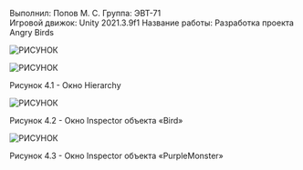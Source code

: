Выполнил: Попов М. С.
Группа: ЭВТ-71  
Игровой движок: Unity 2021.3.9f1 
Название работы: Разработка проекта Angry Birds




![РИСУНОК](https://gspics.org/image/0XYevm)  

![РИСУНОК](https://gspics.org/image/0XYzkO)

Рисунок 4.1 - Окно Hierarchy 

![РИСУНОК](https://gspics.org/image/0Xj893)  

Рисунок 4.2 - Окно Inspector объекта «Bird»

![РИСУНОК](https://gspics.org/image/0XjIqy)

Рисунок 4.3 - Окно Inspector объекта «PurpleMonster»


